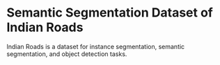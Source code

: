 # Semantic Segmentation Dataset of Indian Roads

Indian Roads is a dataset for instance segmentation, semantic segmentation, and object detection tasks.
